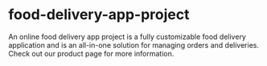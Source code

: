 # food-delivery-app-project
An online food delivery app project is a fully customizable food delivery application and is an all-in-one solution for managing orders and deliveries. Check out our product page for more information.
